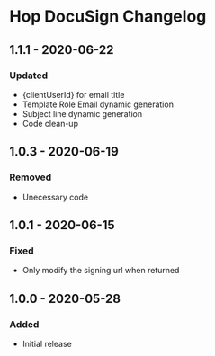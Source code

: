 # Hop DocuSign Changelog

## 1.1.1 - 2020-06-22
### Updated
- {clientUserId} for email title
- Template Role Email dynamic generation
- Subject line dynamic generation
- Code clean-up

## 1.0.3 - 2020-06-19
### Removed
- Unecessary code

## 1.0.1 - 2020-06-15
### Fixed
- Only modify the signing url when returned

## 1.0.0 - 2020-05-28
### Added
- Initial release